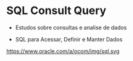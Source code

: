 # SQL Consult Query

- Estudos sobre consultas e analise de dados

- SQL para Acessar, Definir e Manter Dados

https://www.oracle.com/a/ocom/img/sql.svg
